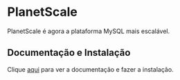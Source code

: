 # PlanetScale

PlanetScale é agora a plataforma MySQL mais escalável.

## Documentação e Instalação

Clique [aqui](https://planetscale.com) para ver a documentação e fazer a instalação.
